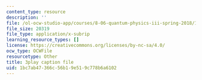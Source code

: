 ```yaml
---
content_type: resource
description: ''
file: /ol-ocw-studio-app/courses/8-06-quantum-physics-iii-spring-2018/1bc7ab47366c56b19e519c778b6a6102_vK7T72HPQ10.vtt
file_size: 20319
file_type: application/x-subrip
learning_resource_types: []
license: https://creativecommons.org/licenses/by-nc-sa/4.0/
ocw_type: OCWFile
resourcetype: Other
title: 3play caption file
uid: 1bc7ab47-366c-56b1-9e51-9c778b6a6102
---
```

